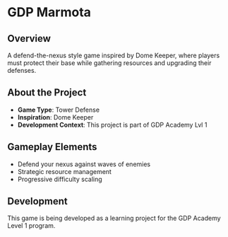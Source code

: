 # GDP Marmota

## Overview
A defend-the-nexus style game inspired by Dome Keeper, where players must protect their base while gathering resources and upgrading their defenses.

## About the Project
- **Game Type**: Tower Defense 
- **Inspiration**: Dome Keeper
- **Development Context**: This project is part of GDP Academy Lvl 1

## Gameplay Elements
- Defend your nexus against waves of enemies
- Strategic resource management
- Progressive difficulty scaling

## Development
This game is being developed as a learning project for the GDP Academy Level 1 program.